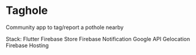 # Taghole

Community app to tag/report a pothole nearby

Stack:
Flutter
Firebase Store
Firebase Notification
Google API
Gelocation 
Firebase Hosting


